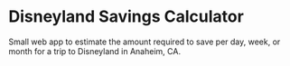 # Disneyland Savings Calculator

Small web app to estimate the amount required to save per day, week, or month for a trip to Disneyland in Anaheim, CA.
